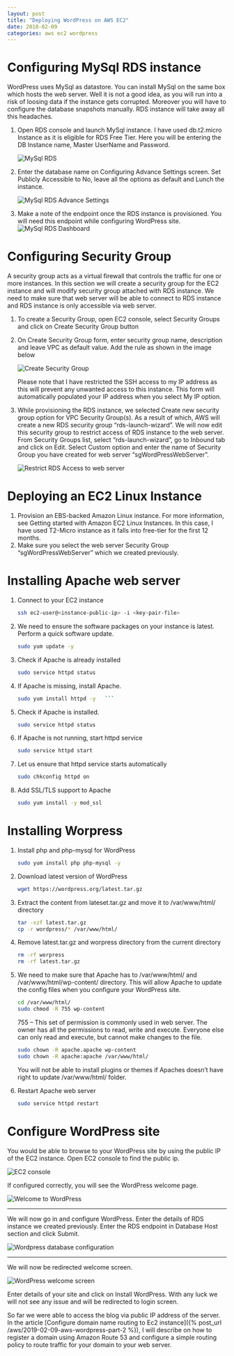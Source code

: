 ```yaml
---
layout: post
title: "Deploying WordPress on AWS EC2"
date: 2018-02-09
categories: aws ec2 wordpress
---
```


# Configuring MySql RDS instance

WordPress uses MySql as datastore. You can install MySql on the same box which hosts the web server. Well it is not a good idea, as you will run into a risk of loosing data if the instance gets corrupted. Moreover you will have to configure the database snapshots manually. RDS instance will take away all this headaches.

1. Open RDS console and launch MySql instance. I have used db.t2.micro Instance as it is eligible for RDS Free Tier. Here you will be entering the DB Instance name, Master UserName and Password.

   ![MySql RDS](/assets/images/rds1.png "MySql RDS")

2. Enter the database name on Configuring Advance Settings screen. Set Publicly Accessible to No, leave all the options as default and Lunch the instance.

      ![MySql RDS Advance Settings](/assets/images/rds2.png "MySql RDS Advance Settings")

3. Make a note of the endpoint once the RDS instance is provisioned. You will need this endpoint while configuring WordPress site.
      ![MySql RDS Dashboard](/assets/images/rds3.png "MySql RDS Dashboard")

# Configuring Security Group
A security group acts as a virtual firewall that controls the traffic for one or more instances. In this section we will create a security group for the EC2 instance and will modify security group attached with RDS instance. We need to make sure that web server will be able to connect to RDS instance and RDS instance is only accessible via web server.

1. To create a Security Group, open EC2 console, select Security Groups and click on Create Security Group button
2. On Create Security Group form, enter security group name, description and leave VPC as default value. Add the rule as shown in the image below

   ![Create Security Group](/assets/images/rds-sg1.png "Create Security Group")

   Please note that I have restricted the SSH access to my IP address as this will prevent any unwanted access to this instance. This form will automatically populated your IP address when you select My IP option.

3. While provisioning the RDS instance, we selected Create new security group option for VPC Security Group(s). As a result of which, AWS will create a new RDS security group “rds-launch-wizard”. We will now edit this security group to restrict access of RDS instance to the web server. From Security Groups list, select “rds-launch-wizard”,  go to Inbound tab and click on Edit. Select Custom option and enter the name of Security Group you have created for web server “sgWordPressWebServer”.

   ![Restrict RDS Access to web server](/assets/images/rds-sg2.png "Restrict RDS Access to web server")


# Deploying an EC2 Linux Instance
1. Provision an EBS-backed Amazon Linux instance. For more information, see Getting started with Amazon EC2 Linux Instances. In this case, I have used T2-Micro instance as it falls into free-tier for the first 12 months.
2. Make sure you select the web server Security Group “sgWordPressWebServer” which we created previously.

# Installing Apache web server
1. Connect to your EC2 instance
   ```bash
   ssh ec2-user@<instance-public-ip> -i <key-pair-file>
2. We need to ensure the software packages on your instance is latest. Perform a quick software update.
   ```bash
   sudo yum update -y
   ```
3. Check if  Apache is already installed
   ```bash
   sudo service httpd status
   ```
4. If Apache is missing, install Apache.
   ```bash
   sudo yum install httpd -y   ```
   ```
5. Check if Apache is installed.
   ```bash
   sudo service httpd status
   ```
6. If Apache is not running, start httpd service
   ```bash
   sudo service httpd start
   ```
7. Let us ensure that httpd service starts automatically
   ```bash
   sudo chkconfig httpd on
   ```
8. Add SSL/TLS support to Apache
   ```bash
   sudo yum install -y mod_ssl
   ```

# Installing Worpress
1. Install php and php-mysql for WordPress
   ```bash
   sudo yum install php php-mysql -y
   ```
2. Download latest version of WordPress
   ```bash
   wget https://wordpress.org/latest.tar.gz
   ```
3. Extract the content from lateset.tar.gz and move it to /var/www/html/ directory
   ```bash
   tar -xzf latest.tar.gz
   cp -r wordpress/* /var/www/html/
   ```
4. Remove latest.tar.gz and worpress directory from the current directory
   ```bash
   rm -rf worpress
   rm -rf latest.tar.gz
   ```
5. We need to make sure that Apache has to /var/www/html/ and /var/www/html/wp-content/ directory. This will allow Apache to update the config files when you configure your WordPress site.
   ```bash
   cd /var/www/html/
   sudo chmod -R 755 wp-content
   ```
   755 – This set of permission is commonly used in web server. The owner has all the permissions to read, write and execute. Everyone else can only read and execute, but cannot make changes to the file.
   ```bash
   sudo chown -R apache.apache wp-content
   sudo chown -R apache:apache /var/www/html/
   ```
   You will not be able to install plugins or themes if Apaches doesn’t have right to update /var/www/html/ folder.
   
6. Restart Apache web server
   ```bash
   sudo service httpd restart
   ```

# Configure WordPress site
You would be able to browse to your WordPress site by using the public IP of the EC2 instance. Open EC2 console to find the public ip.

![EC2 console](/assets/images/wp-ec2.png "EC2 console")


If configured correctly, you will see the WordPress welcome page.

![Welcome to WordPress](/assets/images/wp1.png "Welcome to WordPress")

---
We will now go in and configure WordPress. Enter the details of RDS instance we created previously. Enter the RDS endpoint in Database Host section and click Submit.

![Wordpress database configuration](/assets/images/wp2.png "Wordpress database configuration")

---
We will now be redirected welcome screen.

![WordPress welcome screen](/assets/images/wp3.png "WordPress welcome screen")

Enter details of your site and click on Install WordPress. With any luck we will not see any issue and will be redirected to login screen.

So far we were able to access the blog via public IP address of the server. In the article [Configure domain name routing to Ec2 instance]({% post_url /aws/2019-02-09-aws-wordpress-part-2 %}), I will describe on how to register a domain using Amazon Route 53 and configure a simple routing policy to route traffic for your domain to your web server.
